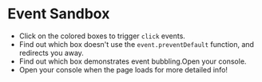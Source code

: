 # Event Sandbox

- Click on the colored boxes to trigger `click` events.
- Find out which box doesn't use the `event.preventDefault` function, and redirects you away.
- Find out which box demonstrates event bubbling.Open your console. 
- Open your console when the page loads for more detailed info!
